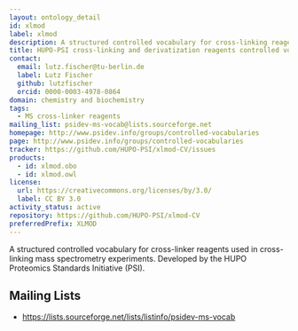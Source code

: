 ```yaml
---
layout: ontology_detail
id: xlmod
label: xlmod
description: A structured controlled vocabulary for cross-linking reagents used with proteomics mass spectrometry.
title: HUPO-PSI cross-linking and derivatization reagents controlled vocabulary
contact:
  email: lutz.fischer@tu-berlin.de
  label: Lutz Fischer
  github: lutzfischer
  orcid: 0000-0003-4978-0864
domain: chemistry and biochemistry
tags:
  - MS cross-linker reagents
mailing_list: psidev-ms-vocab@lists.sourceforge.net
homepage: http://www.psidev.info/groups/controlled-vocabularies
page: http://www.psidev.info/groups/controlled-vocabularies
tracker: https://github.com/HUPO-PSI/xlmod-CV/issues
products:
  - id: xlmod.obo
  - id: xlmod.owl
license:
  url: https://creativecommons.org/licenses/by/3.0/
  label: CC BY 3.0
activity_status: active
repository: https://github.com/HUPO-PSI/xlmod-CV
preferredPrefix: XLMOD
---
```


A structured controlled vocabulary for cross-linker reagents used in cross-linking mass spectrometry experiments. Developed by the HUPO Proteomics Standards Initiative (PSI).

## Mailing Lists

 * https://lists.sourceforge.net/lists/listinfo/psidev-ms-vocab
